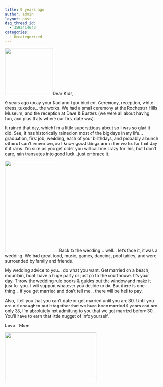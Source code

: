 ```yaml
---
title: 9 years ago
author: admin
layout: post
dsq_thread_id:
  - 3593414643
categories:
  - Uncategorized
---
```

<a onclick="javascript:_gaq.push(['_trackPageview', '/download/wp-content/uploads/2010/04/ScottAndSara1.jpg']);"  href="http://saragibby.com/wp-content/uploads/2010/04/ScottAndSara1.jpg"><img class="alignright size-medium wp-image-51" title="ScottAndSara1" src="http://saragibby.com/wp-content/uploads/2010/04/ScottAndSara1-300x292.jpg" alt="" width="157" height="154" /></a>Dear Kids,

9 years ago today your Dad and I got hitched. Ceremony, reception, white dress, tuxedos&#8230; the works. We had a small ceremony at the Rochester Hills Museum, and the reception at Dave & Busters (we were all about having fun, and plus thats where our first date was).

It rained that day, which I&#8217;m a little superstitious about so I was so glad it did. See, it has historically rained on most of the big days in my life&#8230; graduation, first job, wedding, each of your birthdays, and probably a bunch others I can&#8217;t remember, so I know good things are in the works for that day if it rains. I&#8217;m sure as you get older you will call me crazy for this, but I don&#8217;t care, rain translates into good luck&#8230;just embrace it.

<a onclick="javascript:_gaq.push(['_trackPageview', '/download/wp-content/uploads/2010/04/dancing-kiss.jpg']);"  href="http://saragibby.com/wp-content/uploads/2010/04/dancing-kiss.jpg"><img class="alignleft size-medium wp-image-53" title="dancing kiss" src="http://saragibby.com/wp-content/uploads/2010/04/dancing-kiss-178x300.jpg" alt="" width="178" height="300" /></a>Back to the wedding&#8230; well&#8230; let&#8217;s face it, it was a wedding. We had great food, music, games, dancing, pool tables, and were surrounded by family and friends.

My wedding advice to you&#8230; do what you want. Get married on a beach, mountain, boat, have a huge party or just go to the courthouse. It&#8217;s your day. Throw the wedding rule books & guides out the window and make it just for you. I will support whatever you decide to do. But there is one thing&#8230; if you get married and don&#8217;t tell me&#8230; there will be hell to pay.

Also, I tell you that you can&#8217;t date or get married until you are 30. Until you are old enough to put it together that we have been married 9 years and are only 33, I&#8217;m absolutely not admitting to you that we got married before 30. You&#8217;ll have to earn that little nugget of info yourself.

Love &#8211; Mom

<a onclick="javascript:_gaq.push(['_trackPageview', '/download/wp-content/uploads/2010/04/family-grandmas.jpg']);"  href="http://saragibby.com/wp-content/uploads/2010/04/family-grandmas.jpg"><img class="aligncenter size-medium wp-image-52" title="family & grandmas" src="http://saragibby.com/wp-content/uploads/2010/04/family-grandmas-300x163.jpg" alt="" width="300" height="163" /></a>
